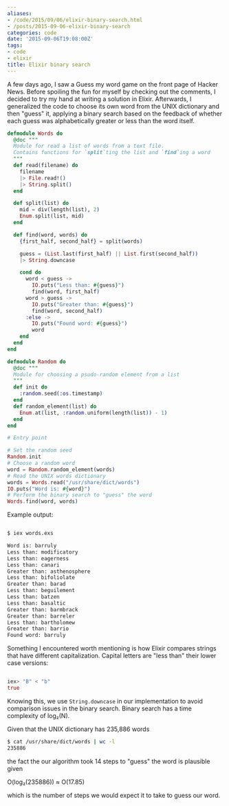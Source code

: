 ```yaml
---
aliases:
- /code/2015/09/06/elixir-binary-search.html
- /posts/2015-09-06-elixir-binary-search
categories: code
date: '2015-09-06T19:08:00Z'
tags:
- code
- elixir
title: Elixir binary search
---
```


A few days ago, I saw a Guess my word game on the front page of Hacker News. Before spoiling the fun for myself by checking out the comments, I decided to try my hand at writing a solution in Elixir. Afterwards, I generalized the code to choose its own word from the UNIX dictionary and then "guess" it, applying a binary search based on the feedback of whether each guess was alphabetically greater or less than the word itself.

```elixir
defmodule Words do
  @doc """
  Module for read a list of words from a text file.
  Contains functions for `split`ting the list and `find`ing a word
  """
  def read(filename) do
    filename
    |> File.read!()
    |> String.split()
  end

  def split(list) do
    mid = div(length(list), 2)
    Enum.split(list, mid)
  end

  def find(word, words) do
    {first_half, second_half} = split(words)

    guess = (List.last(first_half) || List.first(second_half))
    |> String.downcase

    cond do
      word < guess ->
        IO.puts("Less than: #{guess}")
        find(word, first_half)
      word > guess ->
        IO.puts("Greater than: #{guess}")
        find(word, second_half)
      :else ->
        IO.puts("Found word: #{guess}")
        word
    end
  end
end

defmodule Random do
  @doc """
  Module for choosing a psudo-random element from a list
  """
  def init do
    :random.seed(:os.timestamp)
  end
  def random_element(list) do
    Enum.at(list, :random.uniform(length(list)) - 1)
  end
end

# Entry point

# Set the random seed
Random.init
# Choose a random word
word = Random.random_element(words)
# Read the UNIX words dictionary
words = Words.read("/usr/share/dict/words")
IO.puts("Word is: #{word}")
# Perform the binary search to "guess" the word
Words.find(word, words)
```

Example output:

```sh

$ iex words.exs

Word is: barruly
Less than: modificatory
Less than: eagerness
Less than: canari
Greater than: asthenosphere
Less than: bifoliolate
Greater than: barad
Less than: beguilement
Less than: batzen
Less than: basaltic
Greater than: barmbrack
Greater than: barreler
Less than: bartholomew
Greater than: barrio
Found word: barruly

```

Something I encountered worth mentioning is how Elixir compares strings that have different capitalization. Capital letters are "less than" their lower case versions:

```elixir

iex> "B" < "b"
true

```

Knowing this, we use `String.downcase` in our implementation to avoid comparison issues in the binary search. Binary search has a time complexity of log₂(N).

Given that the UNIX dictionary has 235,886 words

```sh
$ cat /usr/share/dict/words | wc -l
235886
```

the fact the our algorithm took 14 steps to "guess" the word is plausible given

O(log₂(235886)) ≈ O(17.85)

which is the number of steps we would expect it to take to guess our word.
